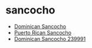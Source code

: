 # sancocho

 * [Dominican Sancocho](../../index/d/dominican-sancocho-239991.json)
 * [Puerto Rican Sancocho](../../index/p/puerto-rican-sancocho.json)
 * [Dominican Sancocho 239991](../../index/d/dominican-sancocho-239991.json)

